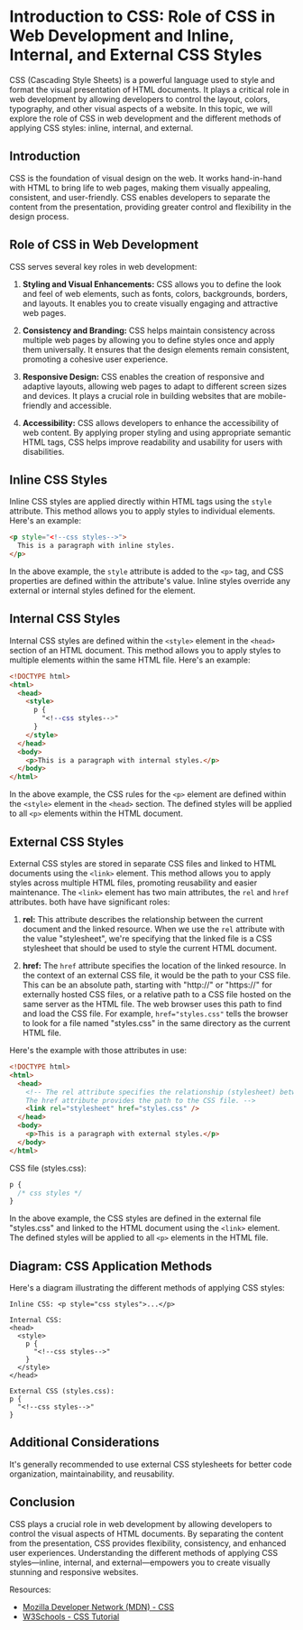 # Introduction to CSS: Role of CSS in Web Development and Inline, Internal, and External CSS Styles

CSS (Cascading Style Sheets) is a powerful language used to style and format the visual presentation of HTML documents. It plays a critical role in web development by allowing developers to control the layout, colors, typography, and other visual aspects of a website. In this topic, we will explore the role of CSS in web development and the different methods of applying CSS styles: inline, internal, and external.

## Introduction

CSS is the foundation of visual design on the web. It works hand-in-hand with HTML to bring life to web pages, making them visually appealing, consistent, and user-friendly. CSS enables developers to separate the content from the presentation, providing greater control and flexibility in the design process.

## Role of CSS in Web Development

CSS serves several key roles in web development:

1. **Styling and Visual Enhancements:** CSS allows you to define the look and feel of web elements, such as fonts, colors, backgrounds, borders, and layouts. It enables you to create visually engaging and attractive web pages.

2. **Consistency and Branding:** CSS helps maintain consistency across multiple web pages by allowing you to define styles once and apply them universally. It ensures that the design elements remain consistent, promoting a cohesive user experience.

3. **Responsive Design:** CSS enables the creation of responsive and adaptive layouts, allowing web pages to adapt to different screen sizes and devices. It plays a crucial role in building websites that are mobile-friendly and accessible.

4. **Accessibility:** CSS allows developers to enhance the accessibility of web content. By applying proper styling and using appropriate semantic HTML tags, CSS helps improve readability and usability for users with disabilities.

## Inline CSS Styles

Inline CSS styles are applied directly within HTML tags using the `style` attribute. This method allows you to apply styles to individual elements. Here's an example:

```html
<p style="<!--css styles-->">
  This is a paragraph with inline styles.
</p>
```

In the above example, the `style` attribute is added to the `<p>` tag, and CSS properties are defined within the attribute's value. Inline styles override any external or internal styles defined for the element.

## Internal CSS Styles

Internal CSS styles are defined within the `<style>` element in the `<head>` section of an HTML document. This method allows you to apply styles to multiple elements within the same HTML file. Here's an example:

```html
<!DOCTYPE html>
<html>
  <head>
    <style>
      p {
        "<!--css styles-->"
      }
    </style>
  </head>
  <body>
    <p>This is a paragraph with internal styles.</p>
  </body>
</html>
```

In the above example, the CSS rules for the `<p>` element are defined within the `<style>` element in the `<head>` section. The defined styles will be applied to all `<p>` elements within the HTML document.

## External CSS Styles

External CSS styles are stored in separate CSS files and linked to HTML documents using the `<link>` element. This method allows you to apply styles across multiple HTML files, promoting reusability and easier maintenance. The `<link>` element has two main attributes, the `rel` and `href` attributes. both have have significant roles:

1. **rel:** This attribute describes the relationship between the current document and the linked resource. When we use the `rel` attribute with the value "stylesheet", we're specifying that the linked file is a CSS stylesheet that should be used to style the current HTML document.

2. **href:** The `href` attribute specifies the location of the linked resource. In the context of an external CSS file, it would be the path to your CSS file. This can be an absolute path, starting with "http://" or "https://" for externally hosted CSS files, or a relative path to a CSS file hosted on the same server as the HTML file. The web browser uses this path to find and load the CSS file. For example, `href="styles.css"` tells the browser to look for a file named "styles.css" in the same directory as the current HTML file.

Here's the example with those attributes in use:

```html
<!DOCTYPE html>
<html>
  <head>
    <!-- The rel attribute specifies the relationship (stylesheet) between the HTML document and the linked resource.
    The href attribute provides the path to the CSS file. -->
    <link rel="stylesheet" href="styles.css" />
  </head>
  <body>
    <p>This is a paragraph with external styles.</p>
  </body>
</html>
```

CSS file (styles.css):

```css
p {
  /* css styles */
}
```

In the above example, the CSS styles are defined in the external file "styles.css" and linked to the HTML document using the `<link>` element. The defined styles will be applied to all `<p>` elements in the HTML file.

## Diagram: CSS Application Methods

Here's a diagram illustrating the different methods of applying CSS styles:

```
Inline CSS: <p style="css styles">...</p>

Internal CSS:
<head>
  <style>
    p {
      "<!--css styles-->"
    }
  </style>
</head>

External CSS (styles.css):
p {
  "<!--css styles-->"
}
```

## Additional Considerations

It's generally recommended to use external CSS stylesheets for better code organization, maintainability, and reusability.

## Conclusion

CSS plays a crucial role in web development by allowing developers to control the visual aspects of HTML documents. By separating the content from the presentation, CSS provides flexibility, consistency, and enhanced user experiences. Understanding the different methods of applying CSS styles—inline, internal, and external—empowers you to create visually stunning and responsive websites.

Resources:
- [Mozilla Developer Network (MDN) - CSS](https://developer.mozilla.org/en-US/docs/Web/CSS)
- [W3Schools - CSS Tutorial](https://www.w3schools.com/css/)